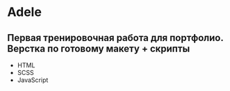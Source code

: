 # Adele 

## Первая тренировочная работа для портфолио. Верстка по готовому макету + скрипты

- HTML
- SCSS
- JavaScript

